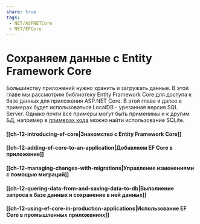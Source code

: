 ```yaml
---
share: true
tags:
 - NET/ASPNETCore
 - NET/EFCore
---
```

# Сохраняем данные с Entity Framework Core
Большинству приложений нужно хранить и загружать данные. В этой главе мы рассмотрим библиотеку Entity Framework Core для доступа к базе данных для приложения ASP.NET Core.
В этой главе и далее в примерах будет использоваться LocalDB - урезанная версия SQL Server. Однако почти все примеры могут быть применимы и к другим БД, например в [примерах кода](https://github.com/andrewlock/asp-dot-net-core-in-action-2e) можно найти использование SQLite.
#### [[ch-12-introducing-ef-core|Знакомство с Entity Framework Core]]
#### [[ch-12-adding-ef-core-to-an-application|Добавляем EF Core в приложение]]
#### [[ch-12-managing-changes-with-migrations|Управление изменениями с помощью миграций]]
#### [[ch-12-quering-data-from-and-saving-data-to-db|Выполнение запроса к базе данных и сохранение в ней данных]]
#### [[ch-12-using-ef-core-in-production-applications|Использование EF Core в промышленных приложениях]]
